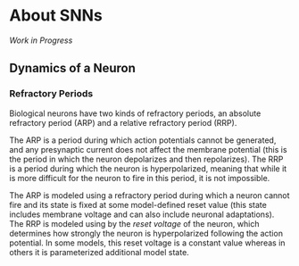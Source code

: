 # About SNNs

*Work in Progress*

## Dynamics of a Neuron
### Refractory Periods
Biological neurons have two kinds of refractory periods, an absolute refractory period (ARP) and a relative refractory period (RRP).

The ARP is a period during which action potentials cannot be generated, and any presynaptic current does not affect the membrane potential (this is the period in which the neuron depolarizes and then repolarizes). The RRP is a period during which the neuron is hyperpolarized, meaning that while it is more difficult for the neuron to fire in this period, it is not impossible.

The ARP is modeled using a refractory period during which a neuron cannot fire and its state is fixed at some model-defined reset value (this state includes membrane voltage and can also include neuronal adaptations). The RRP is modeled using by the *reset voltage* of the neuron, which determines how strongly the neuron is hyperpolarized following the action potential. In some models, this reset voltage is a constant value whereas in others it is parameterized additional model state.